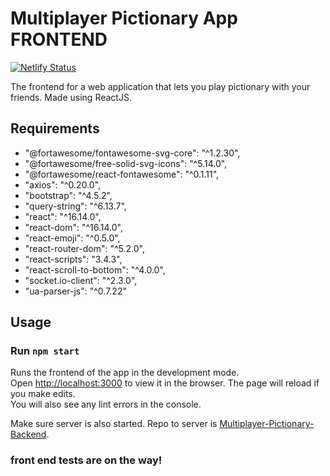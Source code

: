 # Multiplayer Pictionary App FRONTEND

[![Netlify Status](https://api.netlify.com/api/v1/badges/53dc6052-f1e9-4fe4-822e-458d30745a8d/deploy-status)](https://app.netlify.com/sites/picto/deploys)

The frontend for a web application that lets you play pictionary with your friends.
Made using ReactJS.

## Requirements
- "@fortawesome/fontawesome-svg-core": "^1.2.30",
- "@fortawesome/free-solid-svg-icons": "^5.14.0",
- "@fortawesome/react-fontawesome": "^0.1.11",
- "axios": "^0.20.0",
- "bootstrap": "^4.5.2",
- "query-string": "^6.13.7",
- "react": "^16.14.0",
- "react-dom": "^16.14.0",
- "react-emoji": "^0.5.0",
- "react-router-dom": "^5.2.0",
- "react-scripts": "3.4.3",
- "react-scroll-to-bottom": "^4.0.0",
- "socket.io-client": "^2.3.0",
- "ua-parser-js": "^0.7.22"

## Usage
### Run `npm start`
Runs the frontend of the app in the development mode.<br />
Open [http://localhost:3000](http://localhost:3000) to view it in the browser.
The page will reload if you make edits.<br />
You will also see any lint errors in the console.

Make sure server is also started. Repo to server is [Multiplayer-Pictionary-Backend](https://github.com/Panda4817/Multiplayer-Pictionary-Backend).

### front end tests are on the way!

